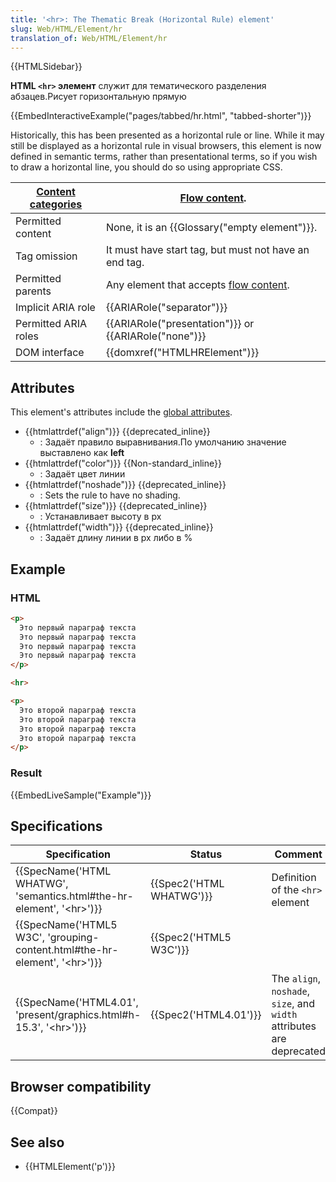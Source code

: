 ```yaml
---
title: '<hr>: The Thematic Break (Horizontal Rule) element'
slug: Web/HTML/Element/hr
translation_of: Web/HTML/Element/hr
---
```


{{HTMLSidebar}}

**HTML `<hr>` элемент** служит для тематического разделения абзацев.Рисует горизонтальную прямую

{{EmbedInteractiveExample("pages/tabbed/hr.html", "tabbed-shorter")}}

Historically, this has been presented as a horizontal rule or line. While it may still be displayed as a horizontal rule in visual browsers, this element is now defined in semantic terms, rather than presentational terms, so if you wish to draw a horizontal line, you should do so using appropriate CSS.

| [Content categories](/ru/docs/Web/HTML/Content_categories) | [Flow content](/ru/docs/Web/HTML/Content_categories#Flow_content).                          |
| ---------------------------------------------------------- | ------------------------------------------------------------------------------------------- |
| Permitted content                                          | None, it is an {{Glossary("empty element")}}.                                    |
| Tag omission                                               | It must have start tag, but must not have an end tag.                                       |
| Permitted parents                                          | Any element that accepts [flow content](/ru/docs/Web/HTML/Content_categories#Flow_content). |
| Implicit ARIA role                                         | {{ARIARole("separator")}}                                                            |
| Permitted ARIA roles                                       | {{ARIARole("presentation")}} or {{ARIARole("none")}}                        |
| DOM interface                                              | {{domxref("HTMLHRElement")}}                                                        |

## Attributes

This element's attributes include the [global attributes](/ru/docs/Web/HTML/Global_attributes).

- {{htmlattrdef("align")}} {{deprecated_inline}}
  - : Задаёт правило выравнивания.По умолчанию значение выставлено как **left**
- {{htmlattrdef("color")}} {{Non-standard_inline}}
  - : Задаёт цвет линии
- {{htmlattrdef("noshade")}} {{deprecated_inline}}
  - : Sets the rule to have no shading.
- {{htmlattrdef("size")}} {{deprecated_inline}}
  - : Устанавливает высоту в px
- {{htmlattrdef("width")}} {{deprecated_inline}}
  - : Задаёт длину линии в px либо в %

## Example

### HTML

```html
<p>
  Это первый параграф текста
  Это первый параграф текста
  Это первый параграф текста
  Это первый параграф текста
</p>

<hr>

<p>
  Это второй параграф текста
  Это второй параграф текста
  Это второй параграф текста
  Это второй параграф текста
</p>
```

### Result

{{EmbedLiveSample("Example")}}

## Specifications

| Specification                                                                                            | Status                           | Comment                                                               |
| -------------------------------------------------------------------------------------------------------- | -------------------------------- | --------------------------------------------------------------------- |
| {{SpecName('HTML WHATWG', 'semantics.html#the-hr-element', '&lt;hr&gt;')}}     | {{Spec2('HTML WHATWG')}} | Definition of the `<hr>` element                                      |
| {{SpecName('HTML5 W3C', 'grouping-content.html#the-hr-element', '&lt;hr&gt;')}} | {{Spec2('HTML5 W3C')}}     |                                                                       |
| {{SpecName('HTML4.01', 'present/graphics.html#h-15.3', '&lt;hr&gt;')}}             | {{Spec2('HTML4.01')}}     | The `align`, `noshade`, `size`, and `width` attributes are deprecated |

## Browser compatibility

{{Compat}}

## See also

- {{HTMLElement('p')}}
